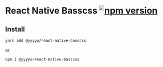 # React Native Basscss [![npm version](https://badge.fury.io/js/%40yyyyu%2Freact-native-basscss.svg)](https://badge.fury.io/js/%40yyyyu%2Freact-native-basscss)

## Install

```bash
yarn add @yyyyu/react-native-basscss
```

or

```bash
npm i @yyyyu/react-native-basscss
```
